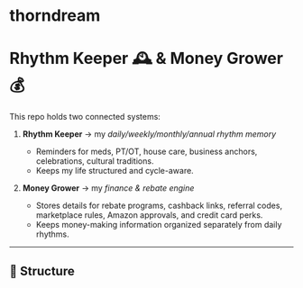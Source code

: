 # thorndream
# Rhythm Keeper 🕰️ & Money Grower 💰

This repo holds two connected systems:

1. **Rhythm Keeper** → my *daily/weekly/monthly/annual rhythm memory*  
   - Reminders for meds, PT/OT, house care, business anchors, celebrations, cultural traditions.  
   - Keeps my life structured and cycle-aware.  

2. **Money Grower** → my *finance & rebate engine*  
   - Stores details for rebate programs, cashback links, referral codes, marketplace rules, Amazon approvals, and credit card perks.  
   - Keeps money-making information organized separately from daily rhythms.  

---

## 📂 Structure

